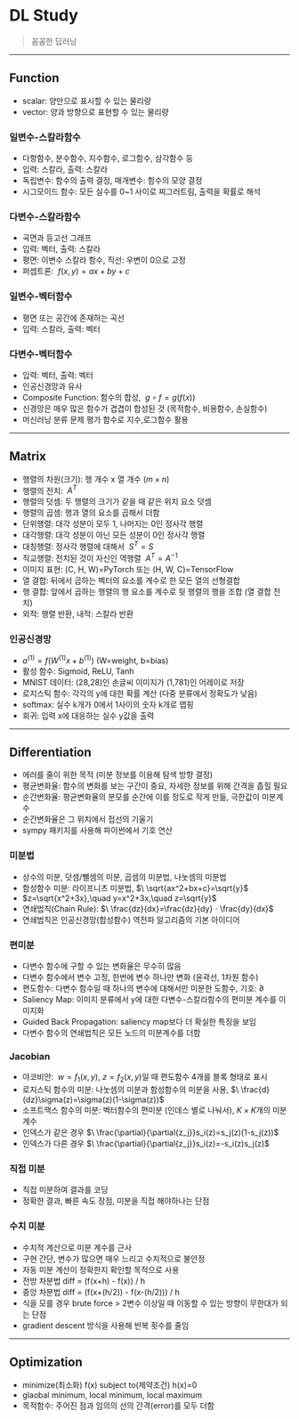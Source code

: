 # DL Study
> 꼼꼼한 딥러닝

---

## Function
- scalar: 양만으로 표시할 수 있는 물리량
- vector: 양과 방향으로 표현할 수 있는 물리량

### 일변수-스칼라함수
- 다항함수, 분수함수, 지수함수, 로그함수, 삼각함수 등
- 입력: 스칼라, 출력: 스칼라
- 독립변수: 함수의 출력 결정, 매개변수: 함수의 모양 결정
- 시그모이드 함수: 모든 실수를 0~1 사이로 찌그러트림, 출력을 확률로 해석

### 다변수-스칼라함수
- 곡면과 등고선 그래프
- 입력: 벡터, 출력: 스칼라
- 평면: 이변수 스칼라 함수, 직선: 우변이 0으로 고정
- 퍼셉트론: $\ f(x,y)=ax+by+c$

### 일변수-벡터함수
- 평면 또는 공간에 존재하는 곡선
- 입력: 스칼라, 출력: 벡터

### 다변수-벡터함수
- 입력: 벡터, 출력: 벡터
- 인공신경망과 유사
- Composite Function: 함수의 합성, $\ g∘f=g(f(x))$
- 신경망은 매우 많은 함수가 겹겹이 합성된 것 (목적함수, 비용함수, 손실함수)
- 머신러닝 분류 문제 평가 함수로 지수,로그함수 활용

---

## Matrix
- 행렬의 차원(크기): 행 개수 x 열 개수 (${m}\times{n}$)
- 행렬의 전치: $\ A^T$
- 행렬의 덧셈: 두 행렬의 크기가 같을 때 같은 위치 요소 덧셈
- 행렬의 곱셈: 행과 열의 요소를 곱해서 더함
- 단위행렬: 대각 성분이 모두 1, 나머지는 0인 정사각 행렬
- 대각행렬: 대각 성분이 아닌 모든 성분이 0인 정사각 행렬
- 대칭행렬: 정사각 행렬에 대해서 $\ S^T=S$
- 직교행렬: 전치된 것이 자신인 역행렬 $\ A^T=A^{-1}$
- 이미지 표현: (C, H, W)=PyTorch 또는 (H, W, C)=TensorFlow
- 열 결합: 뒤에서 곱하는 벡터의 요소를 계수로 한 모든 열의 선형결합
- 행 결합: 앞에서 곱하는 행렬의 행 요소를 계수로 뒷 행렬의 행을 조합 (열 결합 전치)
- 외적: 행렬 반환, 내적: 스칼라 반환

### 인공신경망
- $a^{(1)}=f(W^{(1)}x+b^{(1)})$ (W=weight, b=bias)
- 활성 함수: Sigmoid, ReLU, Tanh
- MNIST 데이터: (28,28)인 손글씨 이미지가 (1,781)인 어레이로 저장
- 로지스틱 함수: 각각의 y에 대한 확률 계산 (다중 분류에서 정확도가 낮음)
- softmax: 실수 k개가 0에서 1사이의 숫자 k개로 맵핑
- 회귀: 입력 x에 대응하는 실수 y값을 출력

---

## Differentiation
- 에러를 줄이 위한 목적 (미분 정보를 이용해 탐색 방향 결정)
- 평균변화율: 함수의 변화를 보는 구간이 중요, 자세한 정보를 위해 간격을 좁힐 필요
- 순간변화율: 평균변화율의 분모를 순간에 이를 정도로 작게 만듦, 극한값이 미분계수
- 순간변화율은 그 위치에서 접선의 기울기
- sympy 패키지를 사용해 파이썬에서 기호 연산

### 미분법
- 상수의 미분, 덧셈/뺄셈의 미분, 곱셈의 미분법, 나눗셈의 미분법
- 함성함수 미분: 라이프니츠 미분법, $\ \sqrt{ax^2+bx+c}=\sqrt{y}$
- $z=\sqrt{x^2+3x},\quad y=x^2+3x,\quad z=\sqrt{y}$
- 연쇄법칙(Chain Rule): $\ \frac{dz}{dx}=\frac{dz}{dy}ㆍ\frac{dy}{dx}$
- 연쇄법칙은 인공신경망(합성함수) 역전파 알고리즘의 기본 아이디어

### 편미분
- 다변수 함수에 구할 수 있는 변화율은 무수히 많음
- 다변수 함수에서 변수 고정, 한번에 변수 하나만 변화 (윤곽선, 1차원 함수)
- 편도함수: 다변수 함수일 때 하나의 변수에 대해서만 미분한 도함수, 기호: $\partial$
- Saliency Map: 이미지 분류에서 y에 대한 다변수-스칼라함수의 편미분 계수를 이미지화
- Guided Back Propagation: saliency map보다 더 확실한 특징을 보임
- 다변수 함수의 연쇄법칙은 모든 노드의 미분계수를 더함

### Jacobian
- 야코비안: $\ w=f_1(x,y),\ z=f_2(x,y)$일 때 편도함수 4개를 블록 형태로 표시
- 로지스틱 함수의 미분: 나눗셈의 미분과 함성함수의 미분을 사용, $\ \frac{d}{dz}\sigma(z)=\sigma(z)(1-\sigma(z))$
- 소프트맥스 함수의 미분: 벡터함수의 편미분 (인데스 별로 나눠서), ${K}\times{K}$개의 미분계수
- 인덱스가 같은 경우 $\ \frac{\partial}{\partial{z_j}}s_i(z)=s_j(z)(1-s_j(z))$
- 인덱스가 다른 경우 $\ \frac{\partial}{\partial{z_j}}s_i(z)=-s_i(z)s_j(z)$

### 직접 미분
- 직접 미분하여 결과를 코딩
- 정확한 결과, 빠른 속도 장점, 미분을 직접 해야하나는 단점

### 수치 미분
- 수치적 계산으로 미분 계수를 근사
- 구현 간단, 변수가 많으면 매우 느리고 수치적으로 불안정
- 자동 미분 계산이 정확한지 확인할 목적으로 사용
- 전방 차분법 diff = (f(x+h) - f(x)) / h
- 중앙 차분법 diff = (f(x+(h/2)) - f(x-(h/2))) / h
- 식을 모를 경우 brute force > 2변수 이상일 때 이동할 수 있는 방향이 무한대가 되는 단점
- gradient descent 방식을 사용해 반복 횟수를 줄임

---

## Optimization
- minimize(최소화) f(x) subject to(제약조건) h(x)=0
- glaobal minimum, local minimum, local maximum
- 목적함수: 주어진 점과 임의의 선의 간격(error)를 모두 더함

